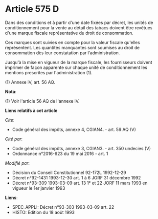 # Article 575 D

Dans des conditions et à partir d'une date fixées par décret, les unités de conditionnement pour la vente au détail des
tabacs doivent être revêtues d'une marque fiscale représentative du droit de consommation. 

Ces marques sont suivies en compte pour la valeur fiscale qu'elles représentent. Les quantités manquantes sont soumises au
droit de consommation dès leur constatation par l'administration. 

Jusqu'à la mise en vigueur de la marque fiscale, les fournisseurs doivent imprimer de façon apparente sur chaque unité de
conditionnement les mentions prescrites par l'administration (1). 

(1) Annexe IV, art. 56 AQ.

**Nota:**

(1) Voir l'article 56 AQ de l'annexe IV.

**Liens relatifs à cet article**

_Cite_:

  - Code général des impôts, annexe 4, CGIAN4. - art. 56 AQ (V)

_Cité par_:

  - Code général des impôts, annexe 3, CGIAN3. - art. 350 undecies (V)
  - Ordonnance n°2016-623 du 19 mai 2016 - art. 1

_Modifié par_:

  - Décision du Conseil Constitutionnel 92-172L 1992-12-29
  - Décret n°92-1431 1993-12-30 art. 1 à 6 JORF 31 décembre 1992
  - Décret n°93-309 1993-03-09 art. 13 1° et 22 JORF 11 mars 1993 en vigueur le 1er janvier 1993

**Liens**:

  - SPEC_APPLI: Décret n°93-303 1993-03-09 art. 22
  - HISTO: Edition du 18 août 1993
